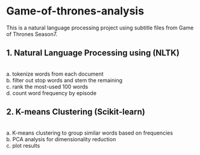 # Game-of-thrones-analysis
This is a natural language processing project using subtitle files from Game of Thrones Season7.

## 1. Natural Language Processing using (NLTK)
<br />a. tokenize words from each document
<br />b. filter out stop words and stem the remaining
<br />c. rank the most-used 100 words
<br />d. count word frequency by episode

## 2. K-means Clustering (Scikit-learn)
<br />a. K-means clustering to group similar words based on frequencies
<br />b. PCA analysis for dimensionality reduction
<br />c. plot results
